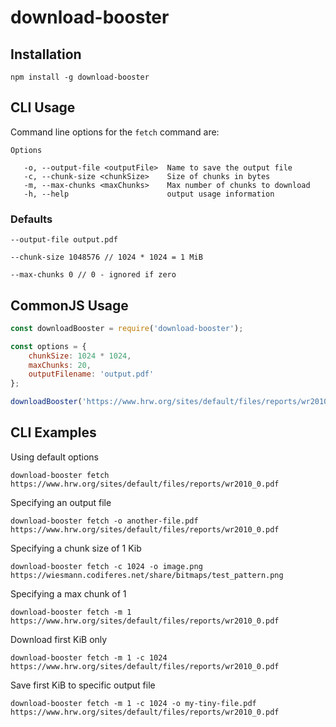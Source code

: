 # download-booster

## Installation

```
npm install -g download-booster
```

## CLI Usage

Command line options for the `fetch` command are:

```
Options

   -o, --output-file <outputFile>  Name to save the output file
   -c, --chunk-size <chunkSize>    Size of chunks in bytes
   -m, --max-chunks <maxChunks>    Max number of chunks to download
   -h, --help                      output usage information
```

### Defaults
`--output-file output.pdf`

`--chunk-size 1048576 // 1024 * 1024 = 1 MiB`

`--max-chunks 0 // 0 - ignored if zero`

## CommonJS Usage
```javascript
const downloadBooster = require('download-booster');

const options = {
    chunkSize: 1024 * 1024,
    maxChunks: 20,
    outputFilename: 'output.pdf'
};

downloadBooster('https://www.hrw.org/sites/default/files/reports/wr2010_0.pdf);
```

## CLI Examples

Using default options
```
download-booster fetch https://www.hrw.org/sites/default/files/reports/wr2010_0.pdf
```

Specifying an output file
```
download-booster fetch -o another-file.pdf https://www.hrw.org/sites/default/files/reports/wr2010_0.pdf
```

Specifying a chunk size of 1 Kib
```
download-booster fetch -c 1024 -o image.png https://wiesmann.codiferes.net/share/bitmaps/test_pattern.png
```

Specifying a max chunk of 1
```
download-booster fetch -m 1 https://www.hrw.org/sites/default/files/reports/wr2010_0.pdf
```

Download first KiB only
```
download-booster fetch -m 1 -c 1024 https://www.hrw.org/sites/default/files/reports/wr2010_0.pdf
```

Save first KiB to specific output file
```
download-booster fetch -m 1 -c 1024 -o my-tiny-file.pdf https://www.hrw.org/sites/default/files/reports/wr2010_0.pdf
```

